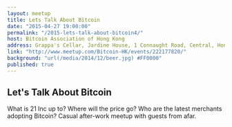 ```yaml
---
layout: meetup
title: Lets Talk About Bitcoin
date: "2015-04-27 19:00:00"
permalink: "/2015-lets-talk-about-bitcoin4/"
host: Bitcoin Association of Hong Kong
address: Grappa's Cellar, Jardine House, 1 Connaught Road, Central, Hong Kong
link: "http://www.meetup.com/Bitcoin-HK/events/222177820/"
background: "url(/media/2014/12/beer.jpg) #FF0000"
published: true
---
```


## Let's Talk About Bitcoin

What is 21 Inc up to? Where will the price go? Who are the latest merchants adopting Bitcoin? 
Casual after-work meetup with guests from afar.
